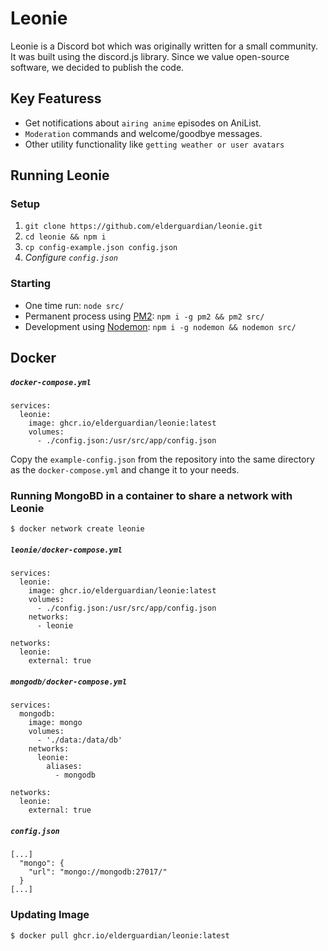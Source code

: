 # Leonie
Leonie is a Discord bot which was originally written for a small community. It was built using the discord.js library. Since we value open-source software, we decided to publish the code.

## Key Featuress

- Get notifications about `airing anime` episodes on AniList.
- `Moderation` commands and welcome/goodbye messages.
- Other utility functionality like `getting weather or user avatars`

## Running Leonie

### Setup
1. ```git clone https://github.com/elderguardian/leonie.git```
2. ```cd leonie && npm i```
3. ```cp config-example.json config.json```
4. *Configure `config.json`*

### Starting
- One time run: ```node src/```
- Permanent process using [PM2](https://www.npmjs.com/package/pm2): ```npm i -g pm2 && pm2 src/```
- Development using [Nodemon](https://www.npmjs.com/package/nodemon): ```npm i -g nodemon && nodemon src/```

## Docker

##### **`docker-compose.yml`**
```
services:
  leonie:
    image: ghcr.io/elderguardian/leonie:latest
    volumes:
      - ./config.json:/usr/src/app/config.json
```

Copy the `example-config.json` from the repository into the same directory as the `docker-compose.yml` and change it to your needs.


### Running MongoBD in a container to share a network with Leonie

```
$ docker network create leonie
```

##### **`leonie/docker-compose.yml`**
```
services:
  leonie:
    image: ghcr.io/elderguardian/leonie:latest
    volumes:
      - ./config.json:/usr/src/app/config.json
    networks:
      - leonie

networks:
  leonie:
    external: true
```

##### **`mongodb/docker-compose.yml`**
```
services:
  mongodb:
    image: mongo
    volumes:
      - './data:/data/db'
    networks:
      leonie:
        aliases:
          - mongodb

networks:
  leonie:
    external: true
```

##### **`config.json`**
```
[...]
  "mongo": {
    "url": "mongo://mongodb:27017/"
  }
[...]
```

### Updating Image

```
$ docker pull ghcr.io/elderguardian/leonie:latest
```
